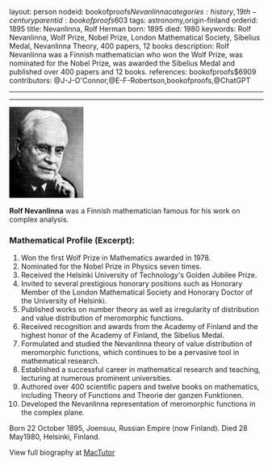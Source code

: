 layout: person
nodeid: bookofproofs$Nevanlinna
categories: history,19th-century
parentid: bookofproofs$603
tags: astronomy,origin-finland
orderid: 1895
title: Nevanlinna, Rolf Herman
born: 1895
died: 1980
keywords: Rolf Nevanlinna, Wolf Prize, Nobel Prize, London Mathematical Society, Sibelius Medal, Nevanlinna Theory, 400 papers, 12 books
description: Rolf Nevanlinna was a Finnish mathematician who won the Wolf Prize, was nominated for the Nobel Prize, was awarded the Sibelius Medal and published over 400 papers and 12 books.
references: bookofproofs$6909
contributors: @J-J-O'Connor,@E-F-Robertson,bookofproofs,@ChatGPT

---



---

![Nevanlinna.jpg](https://github.com/bookofproofs/bookofproofs.github.io/blob/main/_sources/_assets/images/portraits/Nevanlinna.jpg?raw=true)

**Rolf Nevanlinna** was a Finnish mathematician famous for his work on complex analysis.

### Mathematical Profile (Excerpt):
1. Won the first Wolf Prize in Mathematics awarded in 1978.
2. Nominated for the Nobel Prize in Physics seven times.
3. Received the Helsinki University of Technology's Golden Jubilee Prize.
4. Invited to several prestigious honorary positions such as Honorary Member of the London Mathematical Society and Honorary Doctor of the University of Helsinki. 
5. Published works on number theory as well as irregularity of distribution and value distribution of meromorphic functions. 
6. Received recognition and awards from the Academy of Finland and the highest honor of the Academy of Finland, the Sibelius Medal. 
7. Formulated and studied the Nevanlinna theory of value distribution of meromorphic functions, which continues to be a pervasive tool in mathematical research. 
8. Established a successful career in mathematical research and teaching, lecturing at numerous prominent universities.
9. Authored over 400 scientific papers and twelve books on mathematics, including Theory of Functions and Theorie der ganzen Funktionen. 
10. Developed the Nevanlinna representation of meromorphic functions in the complex plane.

Born 22 October 1895, Joensuu, Russian Empire (now Finland). Died 28 May1980, Helsinki, Finland.

View full biography at [MacTutor](https://mathshistory.st-andrews.ac.uk/Biographies/Nevanlinna/)
